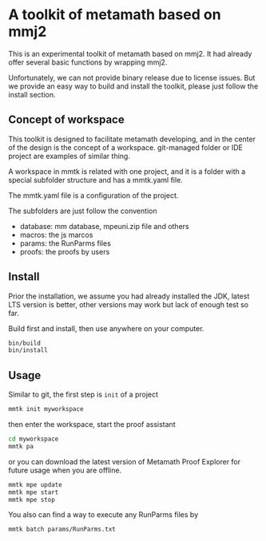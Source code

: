 # A toolkit of metamath based on mmj2

This is an experimental toolkit of metamath based on mmj2.
It had already offer several basic functions by wrapping mmj2.

Unfortunately, we can not provide binary release due to license issues.
But we provide an easy way to build and install the toolkit, 
please just follow the install section. 

## Concept of workspace

This toolkit is designed to facilitate metamath developing,
and in the center of the design is the concept of a workspace.
git-managed folder or IDE project are examples of similar thing.

A workspace in mmtk is related with one project, and it is
a folder with a special subfolder structure and has a mmtk.yaml file.

The mmtk.yaml file is a configuration of the project.

The subfolders are just follow the convention
- database: mm database, mpeuni.zip file and others
- macros: the js marcos
- params: the RunParms files
- proofs: the proofs by users

## Install

Prior the installation, we assume you had already installed the JDK,
latest LTS version is better, other versions may work but lack of enough test so far. 

Build first and install, then use anywhere on your computer.
```bash
bin/build
bin/install
```

## Usage

Similar to git, the first step is `init` of a project
```bash
mmtk init myworkspace
```

then enter the workspace, start the proof assistant

```bash
cd myworkspace
mmtk pa
```

or you can download the latest version of Metamath Proof Explorer for future usage when you are offline.

```bash
mmtk mpe update
mmtk mpe start
mmtk mpe stop
```

You also can find a way to execute any RunParms files by
```bash
mmtk batch params/RunParms.txt
```





